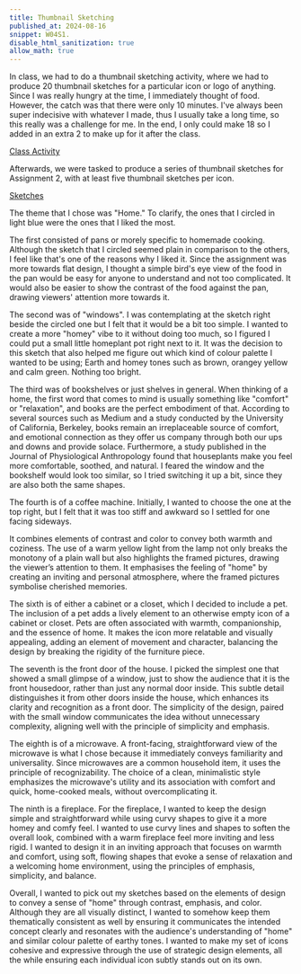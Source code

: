 ```yaml
---
title: Thumbnail Sketching
published_at: 2024-08-16
snippet: W04S1.
disable_html_sanitization: true
allow_math: true
---
```


In class, we had to do a thumbnail sketching activity, where we had to produce 20 thumbnail sketches for a particular icon or logo of anything. Since I was really hungry at the time, I immediately thought of food. However, the catch was that there were only 10 minutes. I've always been super indecisive with whatever I made, thus I usually take a long time, so this really was a challenge for me. In the end, I only could make 18 so I added in an extra 2 to make up for it after the class.

[Class Activity](/w04s2/thumbnail.png)

Afterwards, we were tasked to produce a series of thumbnail sketches for Assignment 2, with at least five thumbnail sketches per icon.

[Sketches](/w04s2/sketchse.png)

The theme that I chose was "Home." To clarify, the ones that I circled in light blue were the ones that I liked the most.

The first consisted of pans or morely specific to homemade cooking. Although the sketch that I circled seemed plain in comparison to the others, I feel like that's one of the reasons why I liked it. Since the assignment was more towards flat design, I thought a simple bird's eye view of the food in the pan would be easy for anyone to understand and not too complicated. It would also be easier to show the contrast of the food against the pan, drawing viewers' attention more towards it. 

The second was of "windows". I was contemplating at the sketch right beside the circled one but I felt that it would be a bit too simple. I wanted to create a more "homey" vibe to it without doing too much, so I figured I could put a small little homeplant pot right next to it. It was the decision to this sketch that also helped me figure out which kind of colour palette I wanted to be using; Earth and homey tones such as brown, orangey yellow and calm green. Nothing too bright.

The third was of bookshelves or just shelves in general. When thinking of a home, the first word that comes to mind is usually something like "comfort" or "relaxation", and books are the perfect embodiment of that. According to several sources such as Medium and a study conducted by the University of California, Berkeley, books remain an irreplaceable source of comfort, and emotional connection as they offer us company through both our ups and downs and provide solace. Furthermore, a study published in the Journal of Physiological Anthropology found that houseplants make you feel more comfortable, soothed, and natural. I feared the window and the bookshelf would look too similar, so I tried switching it up a bit, since they are also both the same shapes.

The fourth is of a coffee machine. Initially, I wanted to choose the one at the top right, but I felt that it was too stiff and awkward so I settled for one facing sideways.

It combines elements of contrast and color to convey both warmth and coziness. The use of a warm yellow light from the lamp not only breaks the monotony of a plain wall but also highlights the framed pictures, drawing the viewer’s attention to them. It emphasises the feeling of "home" by creating an inviting and personal atmosphere, where the framed pictures symbolise cherished memories.

The sixth is of either a cabinet or a closet, which I decided to include a pet. The inclusion of a pet adds a lively element to an otherwise empty  icon of a cabinet or closet. Pets are often associated with warmth, companionship, and the essence of home. It makes the icon more relatable and visually appealing, adding an element of movement and character, balancing the design by breaking the rigidity of the furniture piece.

The seventh is the front door of the house. I picked the simplest one that showed a small glimpse of a window, just to show the audience that it is the front housedoor, rather than just any normal door inside. This subtle detail distinguishes it from other doors inside the house, which enhances its clarity and recognition as a front door. The simplicity of the design, paired with the small window communicates the idea without unnecessary complexity, aligning well with the principle of simplicity and emphasis.

The eighth is of a microwave. A front-facing, straightforward view of the microwave is what I chose because it immediately conveys familiarity and universality. Since microwaves are a common household item, it uses the principle of recognizability. The choice of a clean, minimalistic style emphasizes the microwave's utility and its association with comfort and quick, home-cooked meals, without overcomplicating it.

The ninth is a fireplace. For the fireplace, I wanted to keep the design simple and straightforward while using curvy shapes to give it a more homey and comfy feel. I wanted to use curvy lines and shapes to soften the overall look, combined with a warm fireplace feel more inviting and less rigid. I wanted to design it in an inviting approach that focuses on warmth and comfort, using soft, flowing shapes that evoke a sense of relaxation and a welcoming home environment, using the principles of emphasis, simplicity, and balance.

Overall, I wanted to pick out my sketches based on the elements of design to convey a sense of "home" through contrast, emphasis, and color. Although they are all visually distinct, I wanted to somehow keep them thematically consistent as well by ensuring it communicates the intended concept clearly and resonates with the audience's understanding of "home" and similar colour palette of earthy tones. I wanted to make my set of icons cohesive and expressive through the use of strategic design elements, all the while ensuring each individual icon subtly stands out on its own.